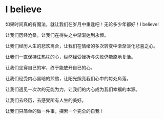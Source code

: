 # I believe
如果时间真的有魔法，就让我们在岁月中重逢吧！无论多少年都好！I believe!

让我们历经沧桑，让我们在得失之中渐渐达到永恒。

让我们经历人生的悲欢离合，让我们在情绪的多次转变中渐渐淡化悲喜之心。

让我们一直保持住热枕的心，纵然经受挫折与失败仍能原地复活。

让我们坐穿自己的牢，终于能放开自已的心。

让我们经受内心黑暗的煎熬，让阳光照亮我们心中的每处角落。

让我们遇见一次次的无能为力，让我们的内心成为我们幸福的本源。

让我们去经历，去感受所有人生的美好。

让我们只简单的做一件事，探索一个完全的自我！

